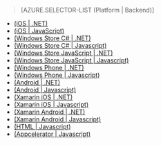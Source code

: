 ﻿> [AZURE.SELECTOR-LIST (Platform | Backend)]
- [(iOS | .NET)](/pt-br/documentation/articles/mobile-services-dotnet-backend-ios-get-started-users/)
- [(iOS | JavaScript)](/pt-br/documentation/articles/mobile-services-ios-get-started-users/)
- [(Windows Store C# | .NET)](/pt-br/documentation/articles/mobile-services-dotnet-backend-windows-store-dotnet-get-started-users/)
- [(Windows Store C# | Javascript)](/pt-br/documentation/articles/mobile-services-windows-store-dotnet-get-started-users/)
- [(Windows Store JavaScript | .NET)](/pt-br/documentation/articles/mobile-services-dotnet-backend-windows-store-javascript-get-started-users/)
- [(Windows Store JavaScript | Javascript)](/pt-br/documentation/articles/mobile-services-windows-store-javascript-get-started-users/)
- [(Windows Phone | .NET)](/pt-br/documentation/articles/mobile-services-dotnet-backend-windows-phone-get-started-users/)
- [(Windows Phone | Javascript)](/pt-br/documentation/articles/mobile-services-windows-phone-get-started-users/)
- [(Android | .NET)](/pt-br/documentation/articles/mobile-services-dotnet-backend-android-get-started-users/)
- [(Android | Javascript)](/pt-br/documentation/articles/mobile-services-android-get-started-users/)
- [(Xamarin iOS | .NET)](/pt-br/documentation/articles/mobile-services-dotnet-backend-xamarin-ios-get-started-users/)
- [(Xamarin iOS | Javascript)](/pt-br/documentation/articles/partner-xamarin-mobile-services-ios-get-started-users/)
- [(Xamarin Android | .NET)](/pt-br/documentation/articles/mobile-services-dotnet-backend-xamarin-android-get-started-users/)
- [(Xamarin Android | Javascript)](/pt-br/documentation/articles/partner-xamarin-mobile-services-android-get-started-users/)
- [(HTML | Javascript)](/pt-br/documentation/articles/mobile-services-html-get-started-users/)
- [(Appcelerator | Javascript)](/pt-br/documentation/articles/partner-appcelerator-mobile-services-javascript-backend-appcelerator-get-started-users/)
<!--HONumber=42-->
